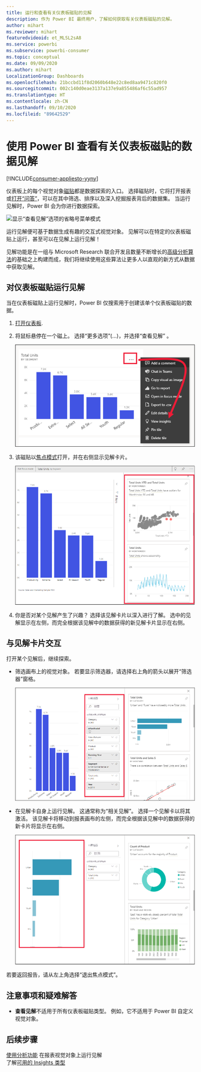 ```yaml
---
title: 运行和查看有关仪表板磁贴的见解
description: 作为 Power BI 最终用户，了解如何获取有关仪表板磁贴的见解。
author: mihart
ms.reviewer: mihart
featuredvideoid: et_MLSL2sA8
ms.service: powerbi
ms.subservice: powerbi-consumer
ms.topic: conceptual
ms.date: 09/09/2020
ms.author: mihart
LocalizationGroup: Dashboards
ms.openlocfilehash: 21bccbd11f8d2060b648e22c8ed8aa9471c820f0
ms.sourcegitcommit: 002c140d0eae3137a137e9a855486af6c55ad957
ms.translationtype: HT
ms.contentlocale: zh-CN
ms.lasthandoff: 09/10/2020
ms.locfileid: "89642529"
---
```

# <a name="view-data-insights-on-dashboard-tiles-with-power-bi"></a>使用 Power BI 查看有关仪表板磁贴的数据见解

[!INCLUDE[consumer-appliesto-yyny](../includes/consumer-appliesto-yyny.md)]

仪表板上的每个视觉对象[磁贴](end-user-tiles.md)都是数据探索的入口。 选择磁贴时，它将打开报表或[打开“问答”](end-user-q-and-a.md)，可以在其中筛选、排序以及深入挖掘报表背后的数据集。 当运行见解时，Power BI 会为你进行数据探索。

![显示“查看见解”选项的省略号菜单模式](./media/end-user-insights/power-bi-insight.png)

运行见解便可基于数据生成有趣的交互式视觉对象。 见解可以在特定的仪表板磁贴上运行，甚至可以在见解上运行见解！

见解功能是在一组与 Microsoft Research 联合开发且数量不断增长的[高级分析算法](end-user-insight-types.md)的基础之上构建而成，我们将继续使用这些算法让更多人以直观的新方式从数据中获取见解。

## <a name="run-insights-on-a-dashboard-tile"></a>对仪表板磁贴运行见解
当在仪表板磁贴上运行见解时，Power BI 仅搜索用于创建该单个仪表板磁贴的数据。 

1. [打开仪表板](end-user-dashboards.md).
2. 将鼠标悬停在一个磁上。 选择“更多选项”(…)，并选择“查看见解” 。 

    ![此屏幕截图显示了选择省略号的显示下拉列表](./media/end-user-insights/power-bi-hover.png)


3. 该磁贴以[焦点模式](end-user-focus.md)打开，并在右侧显示见解卡片。    
   
    ![焦点模式](./media/end-user-insights/power-bi-insights-tiles.png)    
4. 你是否对某个见解产生了兴趣？ 选择该见解卡片以深入进行了解。 选中的见解显示在左侧，而完全根据该见解中的数据获得的新见解卡片显示在右侧。    

 ## <a name="interact-with-the-insight-cards"></a>与见解卡片交互
打开某个见解后，继续探索。

   * 筛选画布上的视觉对象。  若要显示筛选器，请选择右上角的箭头以展开“筛选器”窗格。

      ![包含展开的“筛选器”菜单的见解](./media/end-user-insights/power-bi-filter.png)
   
   * 在见解卡自身上运行见解。 这通常称为“相关见解”。 选择一个见解卡以将其激活。 该见解卡将移动到报表画布的左侧，而完全根据该见解中的数据获得的新卡片将显示在右侧。
   
      ![展开的“相关见解”和“筛选器”菜单](./media/end-user-insights/power-bi-insights-card.png)
   
     
若要返回报告，请从左上角选择“退出焦点模式”。

## <a name="considerations-and-troubleshooting"></a>注意事项和疑难解答
- **查看见解**不适用于所有仪表板磁贴类型。 例如，它不适用于 Power BI 自定义视觉对象。<!--[Power BI visuals](end-user-custom-visuals.md)-->


## <a name="next-steps"></a>后续步骤

[使用分析功能](end-user-analyze-visuals.md)  在报表视觉对象上运行见解  
了解[可用的 Insights 类型](end-user-insight-types.md)

